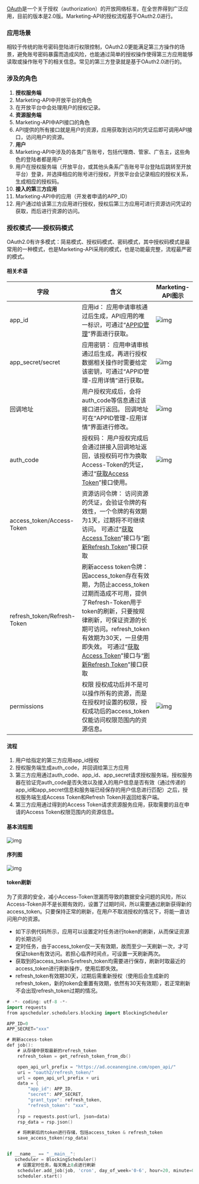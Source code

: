 [OAuth](http://en.wikipedia.org/wiki/OAuth)是一个关于授权（authorization）的开放网络标准，在全世界得到广泛应用，目前的版本是2.0版。Marketing-API的授权流程基于OAuth2.0进行。

### 应用场景

相较于传统的账号密码登陆进行权限控制，OAuth2.0更能满足第三方操作的场景，避免账号密码暴露而造成风险，也能通过简单的授权操作使得第三方应用能够读取或操作账号下的相关信息。常见的第三方登录就是基于OAuth2.0进行的。

### 涉及的角色

1. **授权服务端**
2. Marketing-API中开放平台的角色
3. 在开放平台中会处理用户的授权记录。
4. **资源服务端**
5. Marketing-API中API接口的角色
6. API提供的所有接口就是用户的资源，应用获取到访问的凭证后即可调用API接口，访问用户的资源。
7. **用户**
8. Marketing-API中涉及的各类广告账号，包括代理商、管家、广告主，这些角色的登陆者都是用户
9. 用户在授权服务端（开放平台，或其他头条系广告账号平台登陆后跳转至开放平台）登录，并选择相应的账号进行授权，开放平台会记录相应的授权关系，生成相应的授权码。
10. **接入的第三方应用**
11. Marketing-API中的应用（开发者申请的APP_ID）
12. 用户通过给该第三方应用进行授权，授权后第三方应用可进行资源访问凭证的获取，而后进行资源的访问。

### 授权模式——授权码模式

OAuth2.0有许多模式：简易模式、授权码模式、密码模式，其中授权码模式是最常用的一种模式，也是Marketing-API采用的模式，也是功能最完整，流程最严密的模式。

#### 相关术语

| 字段                        | 含义                                                         | Marketing-API图示                                            |
| --------------------------- | ------------------------------------------------------------ | ------------------------------------------------------------ |
| app_id                      | 应用id： 应用申请审核通过后生成，API应用的唯一标识，可通过“[APPID管理](https://ad.oceanengine.com/openapi/appid/list.html)”界面进行获取。 | ![img](https://cdn.nlark.com/yuque/0/2023/png/22219483/1679642199366-1a5f53cd-fc5f-4a69-98a0-a3cb9ec77649.png) |
| app_secret/secret           | 应用密钥： 应用申请审核通过后生成，再进行授权数据相关操作时需要给定该密钥，可通过“APPID管理-应用详情”进行获取。 | ![img](https://cdn.nlark.com/yuque/0/2023/png/22219483/1679642199306-a4a6a648-3c1a-4c3c-8eec-1c2125be2831.png) |
| 回调地址                    | 用户授权完成后，会将auth_code等信息通过该接口进行返回。 回调地址可在“APPID管理-应用详情”界面进行修改。 | ![img](https://cdn.nlark.com/yuque/0/2023/png/22219483/1679642199299-8af4a43e-8feb-4df9-bc2a-0112d56ffc21.png) |
| auth_code                   | 授权码： 用户授权完成后会通过拼接入回调地址返回，该授权码可作为换取Access-Token的凭证，通过“[获取Access Token](https://ad.oceanengine.com/openapi/doc/index.html?id=1696710505596940)”接口使用。 | ![img](https://cdn.nlark.com/yuque/0/2023/png/22219483/1679642199573-9a8c58c5-3c43-4a84-8d3a-919aa37e2c59.png) |
| access_token/Access-Token   | 资源访问令牌： 访问资源的凭证，会验证令牌的有效性，一个令牌的有效期为1天，过期将不可继续访问。 可通过“[获取Access Token](https://ad.oceanengine.com/openapi/doc/index.html?id=1696710505596940)”接口与“[刷新Refresh Token](https://ad.oceanengine.com/openapi/doc/index.html?id=1696710506097679)”接口获取 |                                                              |
| refresh_token/Refresh-Token | 刷新access token令牌： 因access_token存在有效期，为防止access_token过期而造成不可用，提供了Refresh-Token用于token的刷新，只要按规律刷新，可保证资源的长期可访问。refresh_token有效期为30天，一旦使用即失效。 可通过“[获取Access Token](https://ad.oceanengine.com/openapi/doc/index.html?id=1696710505596940)”接口与“[刷新Refresh Token](https://ad.oceanengine.com/openapi/doc/index.html?id=1696710506097679)”接口获取 |                                                              |
| permissions                 | 权限 授权成功后并不是可以操作所有的资源，而是在授权时设置的权限，授权成功后的access_token仅能访问权限范围内的资源信息。 | ![img](https://cdn.nlark.com/yuque/0/2023/png/22219483/1679642199505-f6b5cdd9-14e4-4cc5-9505-a9c43582ec29.png) |

#### 流程

1. 用户给指定的第三方应用app_id授权
2. 授权服务端生成auth_code，并回调给第三方应用
3. 第三方应用通过auth_code、app_id、app_secret请求授权服务端，授权服务器在验证完auth_code是否失效以及接入的用户信息是否有效（通过传递的app_id和app_secret信息和服务端已经保存的用户信息进行匹配）之后，授权服务端生成Access Token和Refresh Token并返回给客户端。
4. 第三方应用通过得到的Access Token请求资源服务应用，获取需要的且在申请的Access Token权限范围内的资源信息。

#### 基本流程图

![img](https://cdn.nlark.com/yuque/0/2023/png/22219483/1679642199963-9de7a41c-6d4e-49c8-b436-a4df41498ffd.png)

#### 序列图

![img](https://cdn.nlark.com/yuque/0/2023/png/22219483/1679642200005-e613d26d-e8e9-4db3-a4f5-d9782ce0ab33.png)

#### token刷新

为了资源的安全，减小Access-Token泄漏而导致的数据安全问题的风险，所以Access-Token并不是长期有效的，设置了过期时间，所以需要通过刷新获得新的access_token。只要保持正常的刷新，在用户不取消授权的情况下，将能一直访问用户的资源。

- 如下示例代码所示，应用可以设置定时任务进行token的刷新，从而保证资源的长期访问
- 定时任务，由于access_token仅一天有效期，故而至少一天刷新一次，才可保证token有效访问。若担心临界时间点，可设置一天刷新两次。
- 获取到的access_token与refresh_token均需要进行保存，刷新时取最近的access_token进行刷新操作，使用后即失效。
- refresh_token有效期30天，过期后需重新授权（使用后会生成新的refresh_token，新的token会重置有效期，依然有30天有效期），若正常刷新不会出现refresh_token过期的情况。

```go
# -*- coding: utf-8 -*-
import requests
from apscheduler.schedulers.blocking import BlockingScheduler

APP_ID=0
APP_SECRET="xxx"

# 刷新access-token
def job():
    # 从存储中获取最新的refresh_token
    refresh_token = get_refresh_token_from_db()

    open_api_url_prefix = "https://ad.oceanengine.com/open_api/"
    uri = "oauth2/refresh_token/"
    url = open_api_url_prefix + uri
    data = {
        "app_id": APP_ID,
        "secret": APP_SECRET,
        "grant_type": refresh_token,
        "refresh_token": "xxx",
    }
    rsp = requests.post(url, json=data)
    rsp_data = rsp.json()

    # 将刷新后的token进行存储，包括access_token & refresh_token
    save_access_token(rsp_data)


if __name__ == "__main__":
   scheduler = BlockingScheduler()
    # 设置定时任务，每天晚上8点进行刷新
    scheduler.add_job(job, 'cron', day_of_week='0-6', hour=20, minute=00)
    scheduler.start()
```